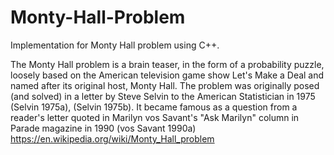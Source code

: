 # Monty-Hall-Problem

Implementation for Monty Hall problem using C++.

The Monty Hall problem is a brain teaser, in the form of a probability puzzle, loosely based on the American television game show Let's Make a Deal and named after its original host, Monty Hall. The problem was originally posed (and solved) in a letter by Steve Selvin to the American Statistician in 1975 (Selvin 1975a), (Selvin 1975b). It became famous as a question from a reader's letter quoted in Marilyn vos Savant's "Ask Marilyn" column in Parade magazine in 1990 (vos Savant 1990a)
https://en.wikipedia.org/wiki/Monty_Hall_problem
